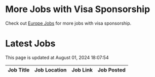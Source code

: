 # More Jobs with Visa Sponsorship

Check out [Europe Jobs](https://github.com/sureshparimi/europejobs#latest-jobs) for more jobs with visa sponsorship.

# Latest Jobs

This page is updated at August 01, 2024 18:07:54

| Job Title | Job Location | Job Link | Job Posted |
| --- | --- | --- | --- |
